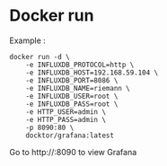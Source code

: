 # Docker run

Example :
```
docker run -d \
	-e INFLUXDB_PROTOCOL=http \
    -e INFLUXDB_HOST=192.168.59.104 \
    -e INFLUXDB_PORT=8086 \
    -e INFLUXDB_NAME=riemann \
    -e INFLUXDB_USER=root \
    -e INFLUXDB_PASS=root \
    -e HTTP_USER=admin \
    -e HTTP_PASS=admin \
    -p 8090:80 \
    docktor/grafana:latest
```

Go to http://<ipOfYourContainer>:8090 to view Grafana